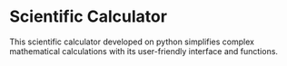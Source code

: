 # Scientific Calculator
This scientific calculator developed on python simplifies complex mathematical calculations with its user-friendly interface and functions.
